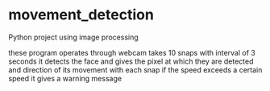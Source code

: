 # movement_detection
Python project using image processing

these program operates through webcam takes 10 snaps 
with interval of 3 seconds it detects the face and gives the pixel at 
which they are detected and direction of its movement with each snap 
if the speed exceeds a certain speed it gives a warning message
